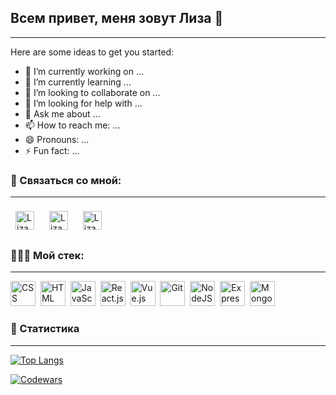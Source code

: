 ## Всем привет, меня зовут Лиза 👋
***

Here are some ideas to get you started:

- 🔭 I’m currently working on ...
- 🌱 I’m currently learning ...
- 👯 I’m looking to collaborate on ...
- 🤔 I’m looking for help with ...
- 💬 Ask me about ...
- 📫 How to reach me: ...
- 😄 Pronouns: ...
- ⚡ Fun fact: ...  
  

### 📠 Связаться со мной:
***
<div>
  <a href="https://t.me/lizazavr"><img style="margin:0.5rem" src="https://upload.wikimedia.org/wikipedia/commons/thumb/8/82/Telegram_logo.svg/1024px-Telegram_logo.svg.png?20220101141644" alt="Liza Babicheva | Telegram" height="30"></a>&nbsp;
  <a href="mailto:lizavetababicheva@gmaol.com"><img style="margin:0.5rem" src="https://upload.wikimedia.org/wikipedia/commons/thumb/7/7e/Gmail_icon_%282020%29.svg/1024px-Gmail_icon_%282020%29.svg.png?20221017173631" alt="Liza Babicheva | Gmail" height="30"></a>&nbsp;
  <a href="https://www.instagram.com/lizazavr/"><img style="margin:0.5rem" src="https://upload.wikimedia.org/wikipedia/commons/thumb/9/96/Instagram.svg/1024px-Instagram.svg.png?20170725025253" alt="Liza Babicheva | Instagram" height="30" style="max-width: 100%;"></a>


<!-- <img align="center" src="https://raw.githubusercontent.com/rahuldkjain/github-profile-readme-generator/master/src/images/icons/Social/instagram.svg" alt="gautamkrishnar" height="30" width="40" style="max-width: 100%;"> -->


</div>  

### 👩🏼‍🔧 Мой стек:
***
<div>
  <img src="https://cdn.jsdelivr.net/gh/devicons/devicon/icons/css3/css3-original-wordmark.svg" title="CSS3" alt="CSS" width="40" height="40"/>&nbsp;
  <img src="https://cdn.jsdelivr.net/gh/devicons/devicon/icons/html5/html5-original-wordmark.svg" title="HTML5" alt="HTML" width="40" height="40"/>&nbsp;
  <img src="https://cdn.jsdelivr.net/gh/devicons/devicon/icons/javascript/javascript-original.svg" title="JavaScript" alt="JavaScript" width="40" height="40"/>&nbsp;
  <img src="https://cdn.jsdelivr.net/gh/devicons/devicon/icons/react/react-original-wordmark.svg" title="React.js" alt="React.js" width="40" height="40"/>&nbsp;
  <img src="https://cdn.jsdelivr.net/gh/devicons/devicon/icons/vuejs/vuejs-original-wordmark.svg" title="Vue.js" alt="Vue.js" width="40" height="40"/>&nbsp;
  <img src="https://cdn.jsdelivr.net/gh/devicons/devicon/icons/git/git-original-wordmark.svg" title="Git" **alt="Git" width="40" height="40"/>&nbsp;
  <img src="https://cdn.jsdelivr.net/gh/devicons/devicon/icons/nodejs/nodejs-original.svg" title="NodeJS" alt="NodeJS" width="40" height="40"/>&nbsp;
  <img src="https://cdn.jsdelivr.net/gh/devicons/devicon/icons/express/express-original.svg" title="Express" alt="Express" width="40" height="40"/>&nbsp;
  <img src="https://cdn.jsdelivr.net/gh/devicons/devicon/icons/mongodb/mongodb-original-wordmark.svg" title="MongoDB" alt="MongoDB" width="40" height="40"/>
</div>

### 🧮 Статистика
***
[![Top Langs](https://github-readme-stats.vercel.app/api/top-langs/?username=LizaBabicheva&layout=compact)](https://github.com/lizababicheva)

[![Codewars](https://github.r2v.ch/codewars?user=Lizazavr&stroke=%23BB432C)]()